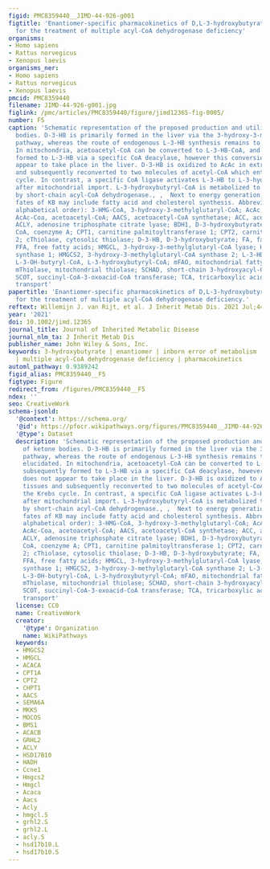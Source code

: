 ```yaml
---
figid: PMC8359440__JIMD-44-926-g001
figtitle: 'Enantiomer‐specific pharmacokinetics of D,L‐3‐hydroxybutyrate: Implications
  for the treatment of multiple acyl‐CoA dehydrogenase deficiency'
organisms:
- Homo sapiens
- Rattus norvegicus
- Xenopus laevis
organisms_ner:
- Homo sapiens
- Rattus norvegicus
- Xenopus laevis
pmcid: PMC8359440
filename: JIMD-44-926-g001.jpg
figlink: /pmc/articles/PMC8359440/figure/jimd12365-fig-0005/
number: F5
caption: 'Schematic representation of the proposed production and utilization of ketone
  bodies. D‐3‐HB is primarily formed in the liver via the 3‐hydroxy‐3‐methylglutaryl‐CoA
  pathway, whereas the route of endogenous L‐3‐HB synthesis remains to be fully elucidated.
  In mitochondria, acetoacetyl‐CoA can be converted to L‐3‐HB‐CoA, and subsequently
  formed to L‐3‐HB via a specific CoA deacylase, however this conversion does not
  appear to take place in the liver. D‐3‐HB is oxidized to AcAc in extrahepatic tissues
  and subsequently reconverted to two molecules of acetyl‐CoA which enter the Krebs
  cycle. In contrast, a specific CoA ligase activates L‐3‐HB to L‐3‐hydroxybutyryl‐CoA
  after mitochondrial import. L‐3‐hydroxybutyryl‐CoA is metabolized to acetyl CoA
  by short‐chain acyl‐CoA dehydrogenase., ,  Next to energy generation, non‐oxidative
  fates of KB may include fatty acid and cholesterol synthesis. Abbreviations (in
  alphabetical order): 3‐HMG‐CoA, 3‐hydroxy‐3‐methylglutaryl‐CoA; AcAc, acetoacetate;
  AcAc‐Coa, acetoacetyl‐CoA; AACS, acetoacetyl‐CoA synthetase; ACC, acetyl‐CoA carboxylase;
  ACLY, adenosine triphosphate citrate lyase; BDH1, D‐3‐hydroxybutyrate dehydrogenase;
  CoA, coenzyme A; CPT1, carnitine palmitoyltransferase 1; CPT2, carnitine palmitoyltransferase
  2; cThiolase, cytosolic thiolase; D‐3‐HB, D‐3‐hydroxybutyrate; FA, fatty acids;
  FFA, free fatty acids; HMGCL, 3‐hydroxy‐3‐methylglutaryl‐CoA lyase; HMGCS1, 3‐hydroxy‐3‐methylglutaryl‐CoA
  synthase 1; HMGCS2, 3‐hydroxy‐3‐methylglutaryl‐CoA synthase 2; L‐3‐HB, L‐3‐hydroxybutyrate;
  L‐3‐OH‐butyryl‐CoA, L‐3‐hydroxybutyryl‐CoA; mFAO, mitochondrial fatty acid oxidation;
  mThiolase, mitochondrial thiolase; SCHAD, short‐chain 3‐hydroxyacyl‐CoA dehydrogenase;
  SCOT, succinyl‐CoA‐3‐oxoacid‐CoA transferase; TCA, tricarboxylic acid; TCT, tricarboxylate
  transport'
papertitle: 'Enantiomer‐specific pharmacokinetics of D,L‐3‐hydroxybutyrate: Implications
  for the treatment of multiple acyl‐CoA dehydrogenase deficiency.'
reftext: Willemijn J. van Rijt, et al. J Inherit Metab Dis. 2021 Jul;44(4):926-938.
year: '2021'
doi: 10.1002/jimd.12365
journal_title: Journal of Inherited Metabolic Disease
journal_nlm_ta: J Inherit Metab Dis
publisher_name: John Wiley & Sons, Inc.
keywords: 3‐hydroxybutyrate | enantiomer | inborn error of metabolism | ketone bodies
  | multiple acyl‐CoA dehydrogenase deficiency | pharmacokinetics
automl_pathway: 0.9389242
figid_alias: PMC8359440__F5
figtype: Figure
redirect_from: /figures/PMC8359440__F5
ndex: ''
seo: CreativeWork
schema-jsonld:
  '@context': https://schema.org/
  '@id': https://pfocr.wikipathways.org/figures/PMC8359440__JIMD-44-926-g001.html
  '@type': Dataset
  description: 'Schematic representation of the proposed production and utilization
    of ketone bodies. D‐3‐HB is primarily formed in the liver via the 3‐hydroxy‐3‐methylglutaryl‐CoA
    pathway, whereas the route of endogenous L‐3‐HB synthesis remains to be fully
    elucidated. In mitochondria, acetoacetyl‐CoA can be converted to L‐3‐HB‐CoA, and
    subsequently formed to L‐3‐HB via a specific CoA deacylase, however this conversion
    does not appear to take place in the liver. D‐3‐HB is oxidized to AcAc in extrahepatic
    tissues and subsequently reconverted to two molecules of acetyl‐CoA which enter
    the Krebs cycle. In contrast, a specific CoA ligase activates L‐3‐HB to L‐3‐hydroxybutyryl‐CoA
    after mitochondrial import. L‐3‐hydroxybutyryl‐CoA is metabolized to acetyl CoA
    by short‐chain acyl‐CoA dehydrogenase., ,  Next to energy generation, non‐oxidative
    fates of KB may include fatty acid and cholesterol synthesis. Abbreviations (in
    alphabetical order): 3‐HMG‐CoA, 3‐hydroxy‐3‐methylglutaryl‐CoA; AcAc, acetoacetate;
    AcAc‐Coa, acetoacetyl‐CoA; AACS, acetoacetyl‐CoA synthetase; ACC, acetyl‐CoA carboxylase;
    ACLY, adenosine triphosphate citrate lyase; BDH1, D‐3‐hydroxybutyrate dehydrogenase;
    CoA, coenzyme A; CPT1, carnitine palmitoyltransferase 1; CPT2, carnitine palmitoyltransferase
    2; cThiolase, cytosolic thiolase; D‐3‐HB, D‐3‐hydroxybutyrate; FA, fatty acids;
    FFA, free fatty acids; HMGCL, 3‐hydroxy‐3‐methylglutaryl‐CoA lyase; HMGCS1, 3‐hydroxy‐3‐methylglutaryl‐CoA
    synthase 1; HMGCS2, 3‐hydroxy‐3‐methylglutaryl‐CoA synthase 2; L‐3‐HB, L‐3‐hydroxybutyrate;
    L‐3‐OH‐butyryl‐CoA, L‐3‐hydroxybutyryl‐CoA; mFAO, mitochondrial fatty acid oxidation;
    mThiolase, mitochondrial thiolase; SCHAD, short‐chain 3‐hydroxyacyl‐CoA dehydrogenase;
    SCOT, succinyl‐CoA‐3‐oxoacid‐CoA transferase; TCA, tricarboxylic acid; TCT, tricarboxylate
    transport'
  license: CC0
  name: CreativeWork
  creator:
    '@type': Organization
    name: WikiPathways
  keywords:
  - HMGCS2
  - HMGCL
  - ACACA
  - CPT1A
  - CPT2
  - CHPT1
  - AACS
  - SEMA6A
  - MKKS
  - MOCOS
  - BMS1
  - ACACB
  - GRHL2
  - ACLY
  - HSD17B10
  - HADH
  - Ccne1
  - Hmgcs2
  - Hmgcl
  - Acaca
  - Aacs
  - Acly
  - hmgcl.S
  - grhl2.S
  - grhl2.L
  - acly.S
  - hsd17b10.L
  - hsd17b10.S
---
```


